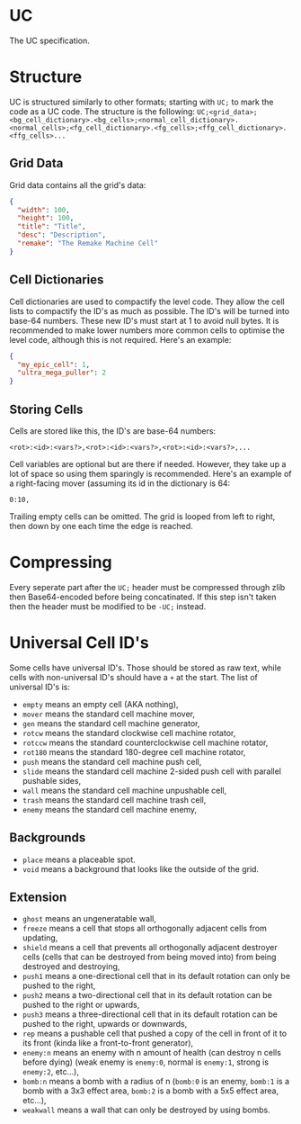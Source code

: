 # UC
The UC specification.

# Structure
UC is structured similarly to other formats; starting with `UC;` to mark the code as a UC code. The structure is the following: `UC;<grid_data>;<bg_cell_dictionary>.<bg_cells>;<normal_cell_dictionary>.<normal_cells>;<fg_cell_dictionary>.<fg_cells>;<ffg_cell_dictionary>.<ffg_cells>...`

## Grid Data
Grid data contains all the grid's data:
```json
{
  "width": 100,
  "height": 100,
  "title": "Title",
  "desc": "Description",
  "remake": "The Remake Machine Cell"
}
```

## Cell Dictionaries
Cell dictionaries are used to compactify the level code. They allow the cell lists to compactify the ID's as much as possible. The ID's will be turned into base-64 numbers. These new ID's must start at 1 to avoid null bytes. It is recommended to make lower numbers more common cells to optimise the level code, although this is not required.
Here's an example:
```json
{
  "my_epic_cell": 1,
  "ultra_mega_puller": 2
}
```

## Storing Cells
Cells are stored like this, the ID's are base-64 numbers:
```
<rot>:<id>:<vars?>,<rot>:<id>:<vars?>,<rot>:<id>:<vars?>,...
```
Cell variables are optional but are there if needed. However, they take up a lot of space so using them sparingly is recommended. Here's an example of a right-facing mover (assuming its id in the dictionary is 64:
```
0:10,
```
Trailing empty cells can be omitted. The grid is looped from left to right, then down by one each time the edge is reached.

# Compressing
Every seperate part after the `UC;` header must be compressed through zlib then Base64-encoded before being concatinated. If this step isn't taken then the header must be modified to be `-UC;` instead.

# Universal Cell ID's
Some cells have universal ID's. Those should be stored as raw text, while cells with non-universal ID's should have a `+` at the start.
The list of universal ID's is:
- `empty` means an empty cell (AKA nothing),
- `mover` means the standard cell machine mover,
- `gen` means the standard cell machine generator,
- `rotcw` means the standard clockwise cell machine rotator,
- `rotccw` means the standard counterclockwise cell machine rotator,
- `rot180` means the standard 180-degree cell machine rotator,
- `push` means the standard cell machine push cell,
- `slide` means the standard cell machine 2-sided push cell with parallel pushable sides,
- `wall` means the standard cell machine unpushable cell,
- `trash` means the standard cell machine trash cell,
- `enemy` means the standard cell machine enemy,

## Backgrounds

- `place` means a placeable spot.
- `void` means a background that looks like the outside of the grid.

## Extension
- `ghost` means an ungeneratable wall,
- `freeze` means a cell that stops all orthogonally adjacent cells from updating,
- `shield` means a cell that prevents all orthogonally adjacent destroyer cells (cells that can be destroyed from being moved into) from being destroyed and destroying,
- `push1` means a one-directional cell that in its default rotation can only be pushed to the right,
- `push2` means a two-directional cell that in its default rotation can be pushed to the right or upwards,
- `push3` means a three-directional cell that in its default rotation can be pushed to the right, upwards or downwards,
- `rep` means a pushable cell that pushed a copy of the cell in front of it to its front (kinda like a front-to-front generator),
- `enemy:n` means an enemy with n amount of health (can destroy n cells before dying) (weak enemy is `enemy:0`, normal is `enemy:1`, strong is `enemy:2`, etc...),
- `bomb:n` means a bomb with a radius of n (`bomb:0` is an enemy, `bomb:1` is a bomb with a 3x3 effect area, `bomb:2` is a bomb with a 5x5 effect area, etc...),
- `weakwall` means a wall that can only be destroyed by using bombs.
